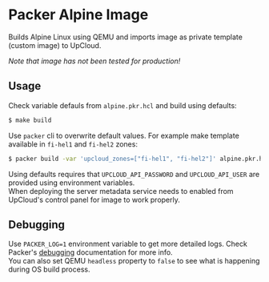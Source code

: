 # Packer Alpine Image

Builds Alpine Linux using QEMU and imports image as private template (custom image) to UpCloud.

_Note that image has not been tested for production!_

## Usage
Check variable defauls from `alpine.pkr.hcl` and build using defaults:
```bash
$ make build
```
Use `packer` cli to overwrite default values. For example make template available in `fi-hel1` and `fi-hel2` zones:
```bash
$ packer build -var 'upcloud_zones=["fi-hel1", "fi-hel2"]' alpine.pkr.hcl
```
Using defaults requires that `UPCLOUD_API_PASSWORD` and `UPCLOUD_API_USER` are provided using environment variables.  
When deploying the server metadata service needs to enabled from UpCloud's control panel for image to work properly.  

## Debugging
Use `PACKER_LOG=1` environment variable to get more detailed logs. Check Packer's [debugging](https://www.packer.io/docs/debugging) documentation for more info.   
You can also set QEMU `headless` property to `false` to see what is happening during OS build process.